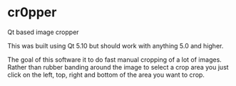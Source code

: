 # cr0pper
Qt based image cropper

This was built using Qt 5.10 but should work with anything 5.0 and higher.

The goal of this software it to do fast manual cropping of a lot of images. 
Rather than rubber banding around the image to select a crop area you just click 
on the left, top, right and bottom of the area you want to crop.
